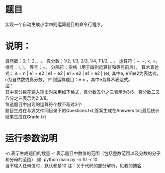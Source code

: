 # 题目
实现一个自动生成小学四则运算题目的命令行程序。
# 说明：
自然数：0, 1, 2, …。
真分数：1/2, 1/3, 2/3, 1/4, 1’1/2, …。
运算符：+, −, ×, ÷。
括号：(, )。
等号：=。
分隔符：空格（用于四则运算符和等号前后）。
算术表达式：
e = n | e1 + e2 | e1 − e2 | e1 × e2 | e1 ÷ e2 | (e),
其中e, e1和e2为表达式，n为自然数或真分数。
四则运算题目：e = ，其中e为算术表达式。
<br>注：
<br>其中真分数在输入输出时采用如下格式，真分数五分之三表示为3/5，真分数二又八分之三表示为2’3/8。
<br>每道题目中出现的运算符个数不超过3个
<br>题目生成在与源文件同目录下的Questions.txt;答案生成在Answers.txt;最后统计结果生成在Grade.txt
# 运行参数说明
-n 表示生成题目的数量
-r 表示题目中数值的范围（包括整数范围以及分数的分子和分母的范围）
如: python main.py -n 10 -r 10
<br>当不输入任何值时，默认都是10
注：关于代码的部分解析，见我的[博客](https://www.cnblogs.com/T1e9u/p/13793756.html#%E5%89%8D%E8%A8%80)
